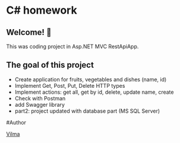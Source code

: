 # C# homework

## Welcome! 👋

This was coding project in Asp.NET MVC  RestApiApp.


## The goal of this project

- Create application for fruits, vegetables and dishes (name, id)
- Implement Get, Post, Put, Delete HTTP types
- Implement actions: get all, get by id, delete, update name, create
- Check with Postman
- add Swagger library
- part2: project updated with database part (MS SQL Server)



#Author

[Vilma](https://github.com/VilmaPa)